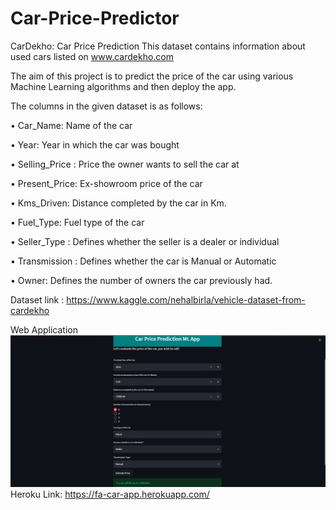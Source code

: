 # Car-Price-Predictor
CarDekho: Car Price Prediction
This dataset contains information about used cars listed on www.cardekho.com

The aim of this project is to predict the price of the car using various Machine Learning algorithms and then deploy the app.

The columns in the given dataset is as follows:

•	Car_Name: Name of the car

•	Year: Year in which the car was bought

•	Selling_Price : Price the owner wants to sell the car at

•	Present_Price: Ex-showroom price of the car

•	Kms_Driven: Distance completed by the car in Km.

•	Fuel_Type: Fuel type of the car

•	Seller_Type : Defines whether the seller is a dealer or individual

•	Transmission : Defines whether the car is Manual or Automatic

•	Owner: Defines the number of owners the car previously had.

Dataset link : https://www.kaggle.com/nehalbirla/vehicle-dataset-from-cardekho

Web Application ![alt text](https://github.com/Poshali/Car-Price-Predictor-App/blob/main/Car-Price-Predictor-App.png)
Heroku Link: https://fa-car-app.herokuapp.com/ 
